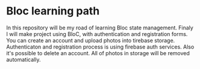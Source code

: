 # Bloc learning path
In this repository will be my road of learning Bloc state management.
Finaly I will make project using BloC, with authentication and registration forms. You can create an account and upload photos into tirebase storage. Authenticaton and registration process is using firebase auth services.
Also it's possible to delete an account. All of photos in storage will be removed automatically.

